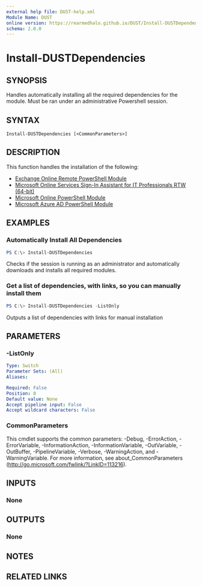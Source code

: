 ```yaml
---
external help file: DUST-help.xml
Module Name: DUST
online version: https://rearmedhalo.github.io/DUST/Install-DUSTDependencies.html
schema: 2.0.0
---
```


# Install-DUSTDependencies

## SYNOPSIS
Handles automatically installing all the required dependencies for the module. Must be ran under an administrative Powershell session.

## SYNTAX

```
Install-DUSTDependencies [<CommonParameters>]
```

## DESCRIPTION
This function handles the installation of the following:
* [Exchange Online Remote PowerShell Module](https://docs.microsoft.com/en-us/powershell/exchange/exchange-online/connect-to-exchange-online-powershell/mfa-connect-to-exchange-online-powershell?view=exchange-ps)
* [Microsoft Online Services Sign-In Assistant for IT Professionals RTW (64-bit)](https://www.microsoft.com/en-us/download/details.aspx?id=28177)
* [Microsoft Online PowerShell Module](https://www.powershellgallery.com/packages/MSOnline)
* [Microsoft Azure AD PowerShell Module](https://www.powershellgallery.com/packages/AzureAD/2.0.2.4)

## EXAMPLES

### Automatically Install All Dependencies
```powershell
PS C:\> Install-DUSTDependencies
```

Checks if the session is running as an administrator and automatically downloads and installs all required modules.

### Get a list of dependencies, with links, so you can manually install them
```powershell
PS C:\> Install-DUSTDependencies -ListOnly
```

Outputs a list of dependencies with links for manual installation

## PARAMETERS

### -ListOnly

```yaml
Type: Switch
Parameter Sets: (All)
Aliases:

Required: False
Position: 0
Default value: None
Accept pipeline input: False
Accept wildcard characters: False
```

### CommonParameters
This cmdlet supports the common parameters: -Debug, -ErrorAction, -ErrorVariable, -InformationAction, -InformationVariable, -OutVariable, -OutBuffer, -PipelineVariable, -Verbose, -WarningAction, and -WarningVariable.
For more information, see about_CommonParameters (http://go.microsoft.com/fwlink/?LinkID=113216).

## INPUTS

### None

## OUTPUTS

### None

## NOTES

## RELATED LINKS
